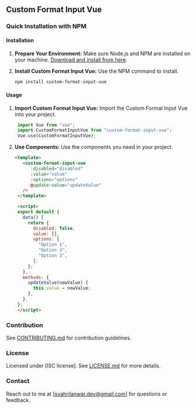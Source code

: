 ## Custom Format Input Vue

### Quick Installation with NPM

#### Installation

1. **Prepare Your Environment:**
   Make sure Node.js and NPM are installed on your machine. [Download and install from here](https://nodejs.org/).

2. **Install Custom Format Input Vue:**
   Use the NPM command to install.

   ```bash
   npm install custom-format-input-vue
   ```

#### Usage

1. **Import Custom Format Input Vue:**
   Import the Custom Format Input Vue into your project.

   ```javascript
    import Vue from "vue";
    import CustomFormatInputVue from "custom-format-input-vue";
    Vue.use(CustomFormatInputVue);
   ```

2. **Use Components:**
   Use the components you need in your project.

   ```html
   <template>
      <custom-format-input-vue
         :disabled="disabled"
         :value="value"
         :options="options"
         @update-value="updateValue"
      />
    </template>

    <script>
    export default {
      data() {
        return {
          disabled: false,
          value: [],
          options: [
            "Option 1",
            "Option 2",
            "Option 3",
          ],
        };
      },
      methods: {
        updateValue(newValue) {
          this.value = newValue;
        },
      },
    };
    </script>
   ```

### Contribution

See [CONTRIBUTING.md](CONTRIBUTING.md) for contribution guidelines.

### License

Licensed under [ISC license]. See [LICENSE.md](LICENSE.md) for more details.

### Contact

Reach out to me at [syahrilanwar.dev@gmail.com] for questions or feedback.